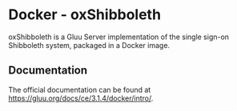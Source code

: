 # Docker - oxShibboleth

oxShibboleth is a Gluu Server implementation of the single sign-on Shibboleth system, packaged in a Docker image.

## Documentation

The official documentation can be found at https://gluu.org/docs/ce/3.1.4/docker/intro/.
